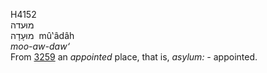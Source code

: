 <body>
  <p>H4152<br>  מוּעדה  <br> מוּעָדָה  ‎  mû‛âdâh  <br><i>moo-aw-daw‘ </i><br>From <a href="h3259.htm">3259</a>  an <i>appointed</i> place, that is, <i>asylum: - </i>appointed.<br></p>
 </body>